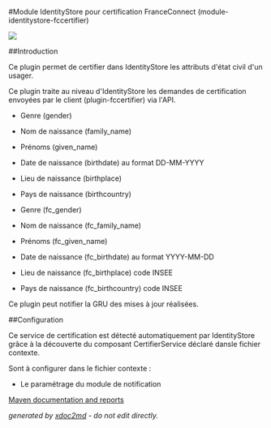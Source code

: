 
#Module IdentityStore pour certification FranceConnect (module-identitystore-fccertifier)

![](http://dev.lutece.paris.fr/plugins/module-identitystore-fccertifier/images/franceconnect.png)

##Introduction

Ce plugin permet de certifier dans IdentityStore les attributs d'état civil d'un usager.

Ce plugin traite au niveau d'IdentityStore les demandes de certification envoyées par le client (plugin-fccertifier) via l'API.
 
* Genre (gender)
* Nom de naissance (family_name)
* Prénoms (given_name)
* Date de naissance (birthdate) au format DD-MM-YYYY
* Lieu de naissance (birthplace)
* Pays de naissance (birthcountry)

 
* Genre (fc_gender)
* Nom de naissance (fc_family_name)
* Prénoms (fc_given_name)
* Date de naissance (fc_birthdate) au format YYYY-MM-DD
* Lieu de naissance (fc_birthplace) code INSEE
* Pays de naissance (fc_birthcountry) code INSEE


Ce plugin peut notifier la GRU des mises à jour réalisées.

##Configuration

Ce service de certification est détecté automatiquement par IdentityStore grâce à la découverte du composant CertifierService déclaré dansle fichier contexte.

Sont à configurer dans le fichier contexte :
 
* Le paramétrage du module de notification



[Maven documentation and reports](http://dev.lutece.paris.fr/plugins/module-identitystore-fccertifier/)



 *generated by [xdoc2md](https://github.com/lutece-platform/tools-maven-xdoc2md-plugin) - do not edit directly.*